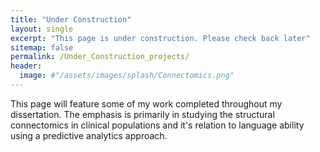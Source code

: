 ```yaml
---
title: "Under Construction"
layout: single
excerpt: "This page is under construction. Please check back later"
sitemap: false
permalink: /Under_Construction_projects/
header:
  image: #"/assets/images/splash/Connectomics.png"
---
```


This page will feature some of my work completed throughout my dissertation. The emphasis is primarily in studying the structural connectomics in clinical populations and it's relation to language ability using  a predictive analytics approach.
